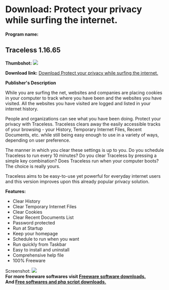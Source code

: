 # Download: Protect your privacy while surfing the internet.

**Program name:**

## Traceless 1.16.65

  
**Thumbshot:** ![](http://www.freewarefiles.com/screenshot/traceless_md.gif)   
  
**Download link:** [Download Protect your privacy while surfing the internet.](http://freesoftwares.boysofts.com/Traceless_program_21227.html)  
  


**Publisher's Description**  
  


While you are surfing the net, websites and companies are placing cookies in your computer to track where you have been and the websites you have visited. All the websites you have visited are logged and listed in your internet history. 

People and organizations can see what you have been doing. Protect your privacy with Traceless. Traceless clears away the easily accessible tracks of your browsing - your History, Temporary Internet Files, Recent Documents, etc. while still being easy enough to use in a variety of ways, depending on user preference.

The manner in which you clear these settings is up to you. Do you schedule Traceless to run every 10 minutes? Do you clear Traceless by pressing a simple key combination? Does Traceless run when your computer boots? The choice is really yours.

Traceless aims to be easy-to-use yet powerful for everyday internet users and this version improves upon this already popular privacy solution.

**Features:**

  * Clear History 
  * Clear Temporary Internet Files 
  * Clear Cookies 
  * Clear Recent Documents List 
  * Password protected 
  * Run at Startup 
  * Keep your homepage 
  * Schedule to run when you want 
  * Run quickly from Taskbar 
  * Easy to install and uninstall 
  * Comprehensive help file 
  * 100% Freeware 

  
  
Screenshot: ![](http://www.freewarefiles.com/screenshot/traceless.gif)   
**For more freeware softwares visit [Freeware software downloads.](http://freesoftwares.boysofts.com/)**   
**And [Free softwares and php script downloads.](http://www.boysofts.com/)**
